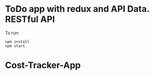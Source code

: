 # ToDo app with redux and API Data. RESTful API


To run:

```
npm install 
npm start 
```
# Cost-Tracker-App
